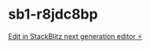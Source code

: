 # sb1-r8jdc8bp

[Edit in StackBlitz next generation editor ⚡️](https://stackblitz.com/~/github.com/ak5666/sb1-r8jdc8bp)